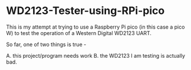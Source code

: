 # WD2123-Tester-using-RPi-pico
This is my attempt at trying to use a Raspberry Pi pico (in this case a pico W) to test the operation of a Western Digital WD2123 UART.

So far, one of two things is true - 

  A.  this project/program needs work 
  B.  the WD2123 I am testing is actually bad.
